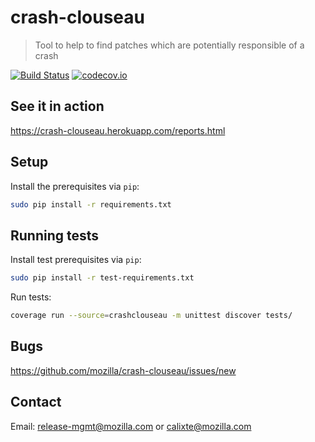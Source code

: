 # crash-clouseau
>  Tool to help to find patches which are potentially responsible of a crash

[![Build Status](https://api.travis-ci.org/mozilla/crash-clouseau.svg?branch=master)](https://travis-ci.org/mozilla/crash-clouseau)
[![codecov.io](https://img.shields.io/codecov/c/github/mozilla/crash-clouseau/master.svg)](https://codecov.io/github/mozilla/crash-clouseau?branch=master)

## See it in action

https://crash-clouseau.herokuapp.com/reports.html

## Setup

Install the prerequisites via `pip`:
```sh
sudo pip install -r requirements.txt
```

## Running tests

Install test prerequisites via `pip`:
```sh
sudo pip install -r test-requirements.txt
```

Run tests:
```sh
coverage run --source=crashclouseau -m unittest discover tests/
```

## Bugs

https://github.com/mozilla/crash-clouseau/issues/new

## Contact

Email: release-mgmt@mozilla.com or calixte@mozilla.com
